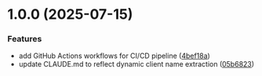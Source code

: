 # 1.0.0 (2025-07-15)


### Features

* add GitHub Actions workflows for CI/CD pipeline ([4bef18a](https://github.com/Jonathan-hanekom-punchb2b/dnc_automator/commit/4bef18a9b3a64864a141354cc0d4efcb4cf2ab25))
* update CLAUDE.md to reflect dynamic client name extraction ([05b6823](https://github.com/Jonathan-hanekom-punchb2b/dnc_automator/commit/05b6823f202ec6bdae5562b276a58d657afeb246))
